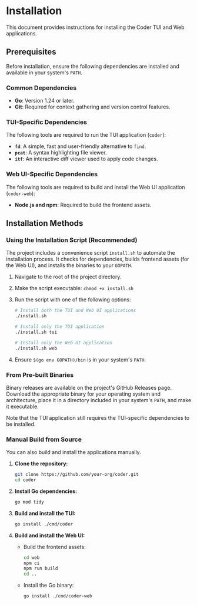 # Installation

This document provides instructions for installing the Coder TUI and Web applications.

## Prerequisites

Before installation, ensure the following dependencies are installed and available in your system's `PATH`.

### Common Dependencies

- **Go**: Version 1.24 or later.
- **Git**: Required for context gathering and version control features.

### TUI-Specific Dependencies

The following tools are required to run the TUI application (`coder`):

- **`fd`**: A simple, fast and user-friendly alternative to `find`.
- **`pcat`**: A syntax highlighting file viewer.
- **`itf`**: An interactive diff viewer used to apply code changes.

### Web UI-Specific Dependencies

The following tools are required to build and install the Web UI application (`coder-web`):

- **Node.js and npm**: Required to build the frontend assets.

## Installation Methods

### Using the Installation Script (Recommended)

The project includes a convenience script `install.sh` to automate the installation process. It checks for dependencies, builds frontend assets (for the Web UI), and installs the binaries to your `GOPATH`.

1.  Navigate to the root of the project directory.
2.  Make the script executable: `chmod +x install.sh`
3.  Run the script with one of the following options:

    ```sh
    # Install both the TUI and Web UI applications
    ./install.sh

    # Install only the TUI application
    ./install.sh tui

    # Install only the Web UI application
    ./install.sh web
    ```

4.  Ensure `$(go env GOPATH)/bin` is in your system's `PATH`.

### From Pre-built Binaries

Binary releases are available on the project's GitHub Releases page. Download the appropriate binary for your operating system and architecture, place it in a directory included in your system's `PATH`, and make it executable.

Note that the TUI application still requires the TUI-specific dependencies to be installed.

### Manual Build from Source

You can also build and install the applications manually.

1.  **Clone the repository:**
    ```sh
    git clone https://github.com/your-org/coder.git
    cd coder
    ```

2.  **Install Go dependencies:**
    ```sh
    go mod tidy
    ```

3.  **Build and install the TUI:**
    ```sh
    go install ./cmd/coder
    ```

4.  **Build and install the Web UI:**
    - Build the frontend assets:
      ```sh
      cd web
      npm ci
      npm run build
      cd ..
      ```
    - Install the Go binary:
      ```sh
      go install ./cmd/coder-web
      ```
